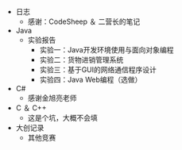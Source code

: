 - 日志
  - 感谢：CodeSheep ＆ 二营长的笔记
- Java
  - 实验报告
    - 实验一：Java开发环境使用与面向对象编程
    - 实验二：货物进销管理系统
    - 实验三：基于GUI的网络通信程序设计
    - 实验四：Java Web编程（选做）
- C#
  - 感谢金旭亮老师
- C ＆ C++
  - 这是个坑，大概不会填
- 大创记录
  - 其他竞赛

